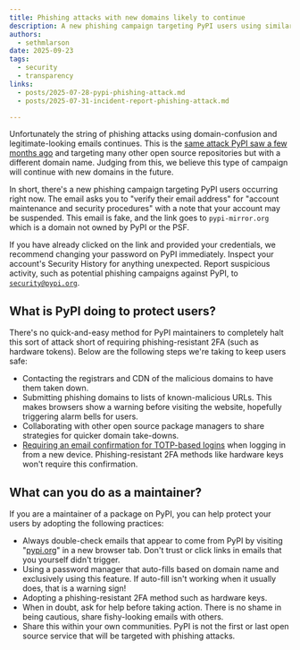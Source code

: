 ```yaml
---
title: Phishing attacks with new domains likely to continue
description: A new phishing campaign targeting PyPI users using similar tactics to previous campaigns.
authors:
  - sethmlarson
date: 2025-09-23
tags:
  - security
  - transparency
links:
  - posts/2025-07-28-pypi-phishing-attack.md
  - posts/2025-07-31-incident-report-phishing-attack.md

---
```


Unfortunately the string of phishing attacks using domain-confusion
and legitimate-looking emails continues. This is the [same attack PyPI saw a few months ago](2025-07-28-pypi-phishing-attack.md)
and targeting many other open source repositories
but with a different domain name. Judging from this, we believe this type of campaign will continue
with new domains in the future.

In short, there's a new phishing campaign
targeting PyPI users occurring right now. The email asks you to "verify their email address"
for "account maintenance and security procedures" with a note that your account may be suspended.
This email is fake, and the link goes to `pypi-mirror.org` which is a domain not owned by PyPI or the PSF.

If you have already clicked on the link and provided your credentials, we recommend changing your
password on PyPI immediately. Inspect your account's Security History for anything unexpected.
Report suspicious activity, such as potential phishing campaigns against PyPI, to [`security@pypi.org`](mailto:security@pypi.org).

## What is PyPI doing to protect users?

There's no quick-and-easy method for PyPI maintainers to completely
halt this sort of attack short of requiring phishing-resistant 2FA (such as hardware tokens).
Below are the following steps we're taking to keep users safe:

* Contacting the registrars and CDN of the malicious domains to have them taken down.
* Submitting phishing domains to lists of known-malicious URLs. This makes browsers show a warning
  before visiting the website, hopefully triggering alarm bells for users.
* Collaborating with other open source package managers to share strategies for quicker domain take-downs.
* [Requiring an email confirmation for TOTP-based logins](https://github.com/pypi/warehouse/pull/18689) when logging in from a new device.
  Phishing-resistant 2FA methods like hardware keys won't require this confirmation.

## What can you do as a maintainer?

If you are a maintainer of a package on PyPI, you can help protect your users by adopting the following practices:

* Always double-check emails that appear to come from PyPI by visiting "[pypi.org](https://pypi.org)" in a new browser tab.
  Don't trust or click links in emails that you yourself didn't trigger.
* Using a password manager that auto-fills based on domain name and exclusively using this feature.
  If auto-fill isn't working when it usually does, that is a warning sign!
* Adopting a phishing-resistant 2FA method such as hardware keys.
* When in doubt, ask for help before taking action. There is no shame in being cautious, share fishy-looking emails with others.
* Share this within your own communities. PyPI is not the first or last open source service that will be targeted with phishing attacks.

